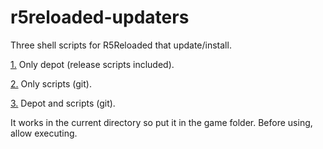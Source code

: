 # r5reloaded-updaters
Three shell scripts for R5Reloaded that update/install.

  [1.](https://github.com/begin-theadventure/r5reloaded-updaters/releases/download/r5reloaded-updaters/r5reloaded-update-depot.sh) Only depot (release scripts included).
  
  [2.](https://github.com/begin-theadventure/r5reloaded-updaters/releases/download/r5reloaded-updaters/r5reloaded-update-scripts.sh) Only scripts (git).

  [3.](https://github.com/begin-theadventure/r5reloaded-updaters/releases/download/r5reloaded-updaters/r5reloaded-update-all.sh) Depot and scripts (git).

It works in the current directory so put it in the game folder. Before using, allow executing.
